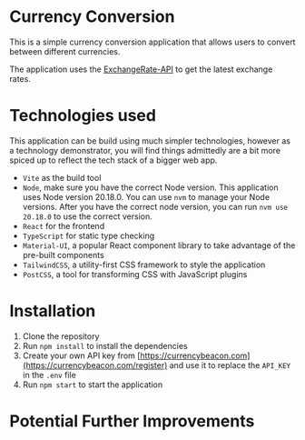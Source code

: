 # Currency Conversion
This is a simple currency conversion application that allows users to convert between different currencies.

The application uses the [ExchangeRate-API](https://api.currencybeacon.com/) to get the latest exchange rates.

# Technologies used
This application can be build using much simpler technologies,
however as a technology demonstrator, you will find things admittedly are a bit more spiced up to reflect the tech stack of a bigger web app.

- `Vite` as the build tool
- `Node`, make sure you have the correct Node version. This application uses Node version 20.18.0.
You can use `nvm` to manage your Node versions. After you have the correct node version, you can run `nvm use 20.18.0` to use the correct version.
- `React` for the frontend
- `TypeScript` for static type checking
- `Material-UI`, a popular React component library to take advantage of the pre-built components
- `TailwindCSS`, a utility-first CSS framework to style the application
- `PostCSS`, a tool for transforming CSS with JavaScript plugins

# Installation
1. Clone the repository
2. Run `npm install` to install the dependencies
3. Create your own API key from [https://currencybeacon.com](https://currencybeacon.com/register) and use it to replace the `API_KEY` in the `.env` file
3. Run `npm start` to start the application

# Potential Further Improvements
<!-- TODO: Fill in -->
